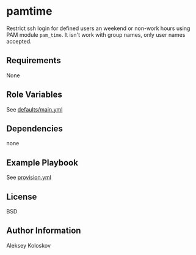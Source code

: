 pamtime
=========

Restrict ssh login for defined users an weekend or non-work hours using PAM module `pam_time`. It isn't work with group names, only user names accepted.

Requirements
------------

None

Role Variables
--------------

See [defaults/main.yml](./defaults/main.yml)

Dependencies
------------

none

Example Playbook
----------------

See [provision.yml](./provision.yml)

License
-------

BSD

Author Information
------------------

Aleksey Koloskov
